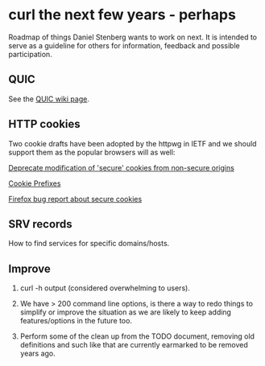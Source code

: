 curl the next few years - perhaps
=================================

Roadmap of things Daniel Stenberg wants to work on next. It is intended to
serve as a guideline for others for information, feedback and possible
participation.

QUIC
----

 See the [QUIC wiki page](https://github.com/curl/curl/wiki/QUIC).

HTTP cookies
------------

Two cookie drafts have been adopted by the httpwg in IETF and we should
support them as the popular browsers will as well:

[Deprecate modification of 'secure' cookies from non-secure
origins](https://tools.ietf.org/html/draft-ietf-httpbis-cookie-alone-00)

[Cookie Prefixes](https://tools.ietf.org/html/draft-ietf-httpbis-cookie-prefixes-00)

[Firefox bug report about secure cookies](https://bugzilla.mozilla.org/show_bug.cgi?id=976073)

SRV records
-----------

How to find services for specific domains/hosts.

Improve
-------

1. curl -h output (considered overwhelming to users).

2. We have > 200 command line options, is there a way to redo things to
   simplify or improve the situation as we are likely to keep adding
   features/options in the future too.

3. Perform some of the clean up from the TODO document, removing old
   definitions and such like that are currently earmarked to be removed years
   ago.
